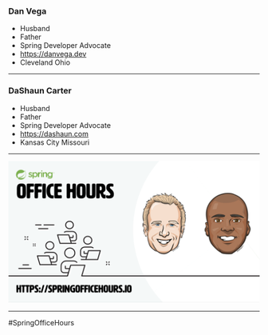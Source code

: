 ### Dan Vega

- Husband
- Father
- Spring Developer Advocate
- https://danvega.dev
- Cleveland Ohio

---
### DaShaun Carter

- Husband
- Father
- Spring Developer Advocate
- https://dashaun.com
- Kansas City Missouri

---

![Spring Office Hours](images/soh.png "Spring Office Hours")

---

#SpringOfficeHours